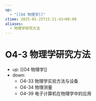 ```yaml
---
up:
  - "[[O4 物理学]]"
ctime: 2025-01-25T15:21:41+08:00
aliases:
  - 物理学研究方法
---
```


# O4-3 物理学研究方法

- up: [[O4 物理学]]
- down:	
	- O4-33 物理学实验方法与设备
	- O4-34 物理测量
	- O4-39 电子计算机在物理学中的应用
	
